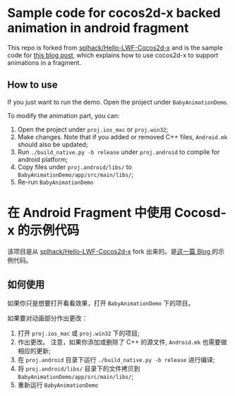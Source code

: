 Sample code for cocos2d-x backed animation in android fragment
===================
This repo is forked from [splhack/Hello-LWF-Cocos2d-x](https://github.com/splhack/Hello-LWF-Cocos2d-x) and is the sample code for [this blog post](http://tech.glowing.com/cn/nurture-an-zhuo-ban-zhong-de-ying-er-dong-hua-shi-zen-yao-shi-xian-de/), which explains how to use cocos2d-x to support animations in a fragment.

How to use
---
If you just want to run the demo. Open the project under `BabyAnimationDemo`.

To modify the animation part, you can:

1. Open the project under `proj.ios_mac` or `proj.win32`;
2. Make changes. Note that if you added or removed C++ files, `Android.mk` should also be updated;
3. Run `./build_native.py -b release` under `proj.android` to compile for android platform;
4. Copy files under `proj.android/libs/` to `BabyAnimationDemo/app/src/main/libs/`;
5. Re-run `BabyAnimationDemo`


在 Android Fragment 中使用 Cocosd-x 的示例代码
===================
该项目是从 [splhack/Hello-LWF-Cocos2d-x](https://github.com/splhack/Hello-LWF-Cocos2d-x) fork 出来的。是[这一篇 Blog ](http://tech.glowing.com/cn/nurture-an-zhuo-ban-zhong-de-ying-er-dong-hua-shi-zen-yao-shi-xian-de/)的示例代码。

如何使用
---
如果你只是想要打开看看效果，打开 `BabyAnimationDemo` 下的项目。

如果要对动画部分作出更改：

1. 打开 `proj.ios_mac` 或 `proj.win32` 下的项目;
2. 作出更改。 注意，如果你添加或删除了 C++ 的源文件, `Android.mk` 也需要做相应的更新;
3. 在 `proj.android` 目录下运行 `./build_native.py -b release` 进行编译;
4. 将 `proj.android/libs/` 目录下的文件拷贝到 `BabyAnimationDemo/app/src/main/libs/`;
5. 重新运行 `BabyAnimationDemo`